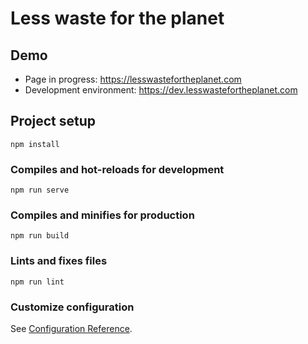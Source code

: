 # Less waste for the planet

## Demo
- Page in progress: https://lesswastefortheplanet.com
- Development environment: https://dev.lesswastefortheplanet.com


## Project setup
```
npm install
```

### Compiles and hot-reloads for development
```
npm run serve
```

### Compiles and minifies for production
```
npm run build
```

### Lints and fixes files
```
npm run lint
```

### Customize configuration
See [Configuration Reference](https://cli.vuejs.org/config/).
